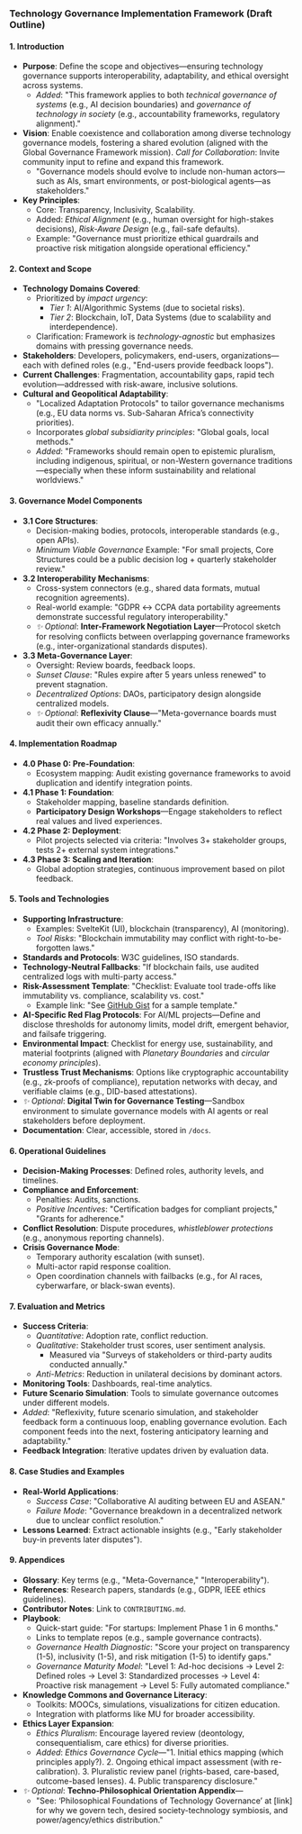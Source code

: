 ### Technology Governance Implementation Framework (Draft Outline)

#### 1. Introduction
- **Purpose**: Define the scope and objectives—ensuring technology governance supports interoperability, adaptability, and ethical oversight across systems.  
  - *Added*: "This framework applies to both *technical governance of systems* (e.g., AI decision boundaries) and *governance of technology in society* (e.g., accountability frameworks, regulatory alignment)."  
- **Vision**: Enable coexistence and collaboration among diverse technology governance models, fostering a shared evolution (aligned with the Global Governance Framework mission). *Call for Collaboration*: Invite community input to refine and expand this framework.  
  - "Governance models should evolve to include non-human actors—such as AIs, smart environments, or post-biological agents—as stakeholders."  
- **Key Principles**:  
  - Core: Transparency, Inclusivity, Scalability.  
  - Added: *Ethical Alignment* (e.g., human oversight for high-stakes decisions), *Risk-Aware Design* (e.g., fail-safe defaults).  
  - Example: "Governance must prioritize ethical guardrails and proactive risk mitigation alongside operational efficiency."

#### 2. Context and Scope
- **Technology Domains Covered**:  
  - Prioritized by *impact urgency*:  
    - *Tier 1*: AI/Algorithmic Systems (due to societal risks).  
    - *Tier 2*: Blockchain, IoT, Data Systems (due to scalability and interdependence).  
  - Clarification: Framework is *technology-agnostic* but emphasizes domains with pressing governance needs.  
- **Stakeholders**: Developers, policymakers, end-users, organizations—each with defined roles (e.g., "End-users provide feedback loops").  
- **Current Challenges**: Fragmentation, accountability gaps, rapid tech evolution—addressed with risk-aware, inclusive solutions.  
- **Cultural and Geopolitical Adaptability**:  
  - "Localized Adaptation Protocols" to tailor governance mechanisms (e.g., EU data norms vs. Sub-Saharan Africa’s connectivity priorities).  
  - Incorporates *global subsidiarity principles*: "Global goals, local methods."  
  - *Added*: "Frameworks should remain open to epistemic pluralism, including indigenous, spiritual, or non-Western governance traditions—especially when these inform sustainability and relational worldviews."

#### 3. Governance Model Components
- **3.1 Core Structures**:  
  - Decision-making bodies, protocols, interoperable standards (e.g., open APIs).  
  - *Minimum Viable Governance* Example: "For small projects, Core Structures could be a public decision log + quarterly stakeholder review."  
- **3.2 Interoperability Mechanisms**:  
  - Cross-system connectors (e.g., shared data formats, mutual recognition agreements).  
  - Real-world example: "GDPR ↔ CCPA data portability agreements demonstrate successful regulatory interoperability."  
  - *✨ Optional*: **Inter-Framework Negotiation Layer**—Protocol sketch for resolving conflicts between overlapping governance frameworks (e.g., inter-organizational standards disputes).  
- **3.3 Meta-Governance Layer**:  
  - Oversight: Review boards, feedback loops.  
  - *Sunset Clause*: "Rules expire after 5 years unless renewed" to prevent stagnation.  
  - *Decentralized Options*: DAOs, participatory design alongside centralized models.  
  - *✨ Optional*: **Reflexivity Clause**—"Meta-governance boards must audit their own efficacy annually."

#### 4. Implementation Roadmap
- **4.0 Phase 0: Pre-Foundation**:  
  - Ecosystem mapping: Audit existing governance frameworks to avoid duplication and identify integration points.  
- **4.1 Phase 1: Foundation**:  
  - Stakeholder mapping, baseline standards definition.  
  - **Participatory Design Workshops**—Engage stakeholders to reflect real values and lived experiences.  
- **4.2 Phase 2: Deployment**:  
  - Pilot projects selected via criteria: "Involves 3+ stakeholder groups, tests 2+ external system integrations."  
- **4.3 Phase 3: Scaling and Iteration**:  
  - Global adoption strategies, continuous improvement based on pilot feedback.

#### 5. Tools and Technologies
- **Supporting Infrastructure**:  
  - Examples: SvelteKit (UI), blockchain (transparency), AI (monitoring).  
  - *Tool Risks*: "Blockchain immutability may conflict with right-to-be-forgotten laws."  
- **Standards and Protocols**: W3C guidelines, ISO standards.  
- **Technology-Neutral Fallbacks**: "If blockchain fails, use audited centralized logs with multi-party access."  
- **Risk-Assessment Template**: "Checklist: Evaluate tool trade-offs like immutability vs. compliance, scalability vs. cost."  
  - Example link: "See [GitHub Gist](https://gist.github.com/example/risk-assessment-template) for a sample template."  
- **AI-Specific Red Flag Protocols**: For AI/ML projects—Define and disclose thresholds for autonomy limits, model drift, emergent behavior, and failsafe triggering.  
- **Environmental Impact**: Checklist for energy use, sustainability, and material footprints (aligned with *Planetary Boundaries* and *circular economy principles*).  
- **Trustless Trust Mechanisms**: Options like cryptographic accountability (e.g., zk-proofs of compliance), reputation networks with decay, and verifiable claims (e.g., DID-based attestations).  
- *✨ Optional*: **Digital Twin for Governance Testing**—Sandbox environment to simulate governance models with AI agents or real stakeholders before deployment.  
- **Documentation**: Clear, accessible, stored in `/docs`.

#### 6. Operational Guidelines
- **Decision-Making Processes**: Defined roles, authority levels, and timelines.  
- **Compliance and Enforcement**:  
  - Penalties: Audits, sanctions.  
  - *Positive Incentives*: "Certification badges for compliant projects," "Grants for adherence."  
- **Conflict Resolution**: Dispute procedures, *whistleblower protections* (e.g., anonymous reporting channels).  
- **Crisis Governance Mode**:  
  - Temporary authority escalation (with sunset).  
  - Multi-actor rapid response coalition.  
  - Open coordination channels with failbacks (e.g., for AI races, cyberwarfare, or black-swan events).

#### 7. Evaluation and Metrics
- **Success Criteria**:  
  - *Quantitative*: Adoption rate, conflict reduction.  
  - *Qualitative*: Stakeholder trust scores, user sentiment analysis.  
    - Measured via "Surveys of stakeholders or third-party audits conducted annually."  
  - *Anti-Metrics*: Reduction in unilateral decisions by dominant actors.  
- **Monitoring Tools**: Dashboards, real-time analytics.  
- **Future Scenario Simulation**: Tools to simulate governance outcomes under different models.  
- *Added*: "Reflexivity, future scenario simulation, and stakeholder feedback form a continuous loop, enabling governance evolution. Each component feeds into the next, fostering anticipatory learning and adaptability."  
- **Feedback Integration**: Iterative updates driven by evaluation data.

#### 8. Case Studies and Examples
- **Real-World Applications**:  
  - *Success Case*: "Collaborative AI auditing between EU and ASEAN."  
  - *Failure Mode*: "Governance breakdown in a decentralized network due to unclear conflict resolution."  
- **Lessons Learned**: Extract actionable insights (e.g., "Early stakeholder buy-in prevents later disputes").

#### 9. Appendices
- **Glossary**: Key terms (e.g., "Meta-Governance," "Interoperability").  
- **References**: Research papers, standards (e.g., GDPR, IEEE ethics guidelines).  
- **Contributor Notes**: Link to `CONTRIBUTING.md`.  
- **Playbook**:  
  - Quick-start guide: "For startups: Implement Phase 1 in 6 months."  
  - Links to template repos (e.g., sample governance contracts).  
  - *Governance Health Diagnostic*: "Score your project on transparency (1-5), inclusivity (1-5), and risk mitigation (1-5) to identify gaps."  
  - *Governance Maturity Model*: "Level 1: Ad-hoc decisions → Level 2: Defined roles → Level 3: Standardized processes → Level 4: Proactive risk management → Level 5: Fully automated compliance."  
- **Knowledge Commons and Governance Literacy**:  
  - Toolkits: MOOCs, simulations, visualizations for citizen education.  
  - Integration with platforms like MU for broader accessibility.  
- **Ethics Layer Expansion**:  
  - *Ethics Pluralism*: Encourage layered review (deontology, consequentialism, care ethics) for diverse priorities.  
  - *Added*: *Ethics Governance Cycle*—"1. Initial ethics mapping (which principles apply?). 2. Ongoing ethical impact assessment (with re-calibration). 3. Pluralistic review panel (rights-based, care-based, outcome-based lenses). 4. Public transparency disclosure."  
- *✨ Optional*: **Techno-Philosophical Orientation Appendix**—  
  - "See: ‘Philosophical Foundations of Technology Governance’ at [link] for why we govern tech, desired society-technology symbiosis, and power/agency/ethics distribution."  
